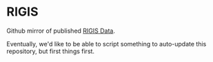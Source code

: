 # RIGIS
Github mirror of published [RIGIS Data](http://www.edc.uri.edu/rigis/data/all.aspx). 

Eventually, we'd like to be able to script something to auto-update this repository, but first things first. 